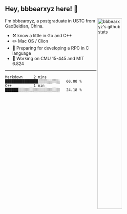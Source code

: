 ## Hey, bbbearxyz here! :wave:

<img align="right" alt="bbbearxyz's github stats" width="40%" src="https://github-readme-stats.vercel.app/api?username=bbbearxyz&show_icons=true">

I'm bbbearxyz, a postgraduate in USTC from GaoBeidian, China.

-   :hammer_and_pick:    know a little in Go and C++
-   :pencil2: Mac OS / Clion
-   :seedling: Preparing for developing a RPC in C language 
-   :thinking: Working on CMU 15-445 and MIT 6.824
---
<!--START_SECTION:waka-->
```text
Markdown     2 mins          ███████████████░░░░░░░░░░   60.00 % 
C++          1 min           ██████░░░░░░░░░░░░░░░░░░░   24.18 % 
```
<!--END_SECTION:waka-->

